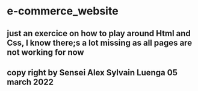 # e-commerce_website
## just an exercice on how to play around Html and Css, I know there;s a lot missing as all pages are not working for now 
## copy right by Sensei Alex Sylvain Luenga 05 march 2022
